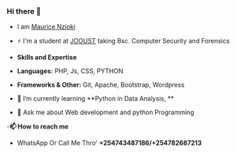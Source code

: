 ### Hi there 👋 
- I am [Maurice Nzioki](github.com/maurice2428)
- ⚡ I'm a student at [JOOUST](https://www.jooust.ac.ke) taking Bsc. Computer Security and Forensics
- **Skills and Expertise**
- **Languages:** PHP, Js, CSS, PYTHON
-  **Frameworks & Other:** Git, Apache, Bootstrap, Wordpress
 
- 🌱 I’m currently learning **Python in Data Analysis, **
- 💬 Ask me about Web development and python Programming

-**📫 How to reach me**
-  WhatsApp Or Call Me Thro' **+254743487186/+254782687213**

